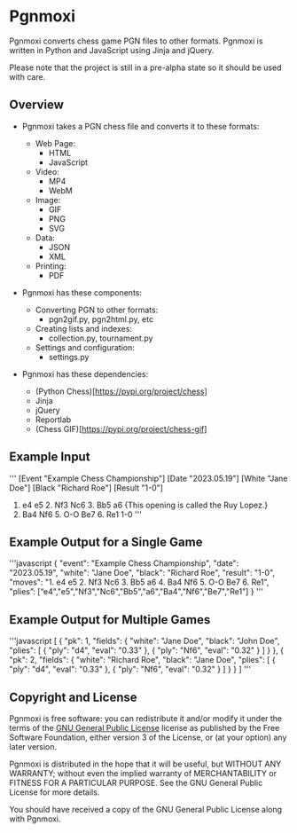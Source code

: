 Pgnmoxi
=======


Pgnmoxi converts chess game PGN files to other formats. Pgnmoxi is written in Python and
JavaScript using Jinja and jQuery.

Please note that the project is still in a pre-alpha state so it should be used with care.


## Overview

* Pgnmoxi takes a PGN chess file and converts it to these formats:
    - Web Page:
        * HTML
        * JavaScript
    - Video:
        * MP4
        * WebM
    - Image:
        * GIF
        * PNG
        * SVG
    - Data:
        * JSON
        * XML
    - Printing:
        * PDF

* Pgnmoxi has these components:
    - Converting PGN to other formats:
        * pgn2gif.py, pgn2html.py, etc
    - Creating lists and indexes:
        - collection.py, tournament.py
    - Settings and configuration:
        * settings.py

* Pgnmoxi has these dependencies:
    - (Python Chess)[https://pypi.org/project/chess]
    - Jinja
    - jQuery
    - Reportlab
    - (Chess GIF)[https://pypi.org/project/chess-gif]


## Example Input

'''
[Event "Example Chess Championship"]
[Date "2023.05.19"]
[White "Jane Doe"]
[Black "Richard Roe"]
[Result "1-0"]

1. e4 e5 2. Nf3 Nc6 3. Bb5 a6 {This opening is called the Ruy Lopez.}
4. Ba4 Nf6 5. O-O Be7 6. Re1 1-0
'''


## Example Output for a Single Game

'''javascript
{
    "event": "Example Chess Championship",
    "date": "2023.05.19",
    "white": "Jane Doe",
    "black": "Richard Roe",
    "result": "1-0",
    "moves": "1. e4 e5 2. Nf3 Nc6 3. Bb5 a6 4. Ba4 Nf6 5. O-O Be7 6. Re1",
    "plies”: [“e4","e5","Nf3","Nc6","Bb5","a6","Ba4","Nf6","Be7","Re1"]
}
'''


## Example Output for Multiple Games

'''javascript
[
    {
        "pk": 1,
        "fields": {
            "white": "Jane Doe",
            "black": "John Doe",
            "plies": [
              {
                "ply": "d4",
                "eval": "0.33"
              },
              {
                "ply": "Nf6",
                "eval": "0.32"
              }
            ]
        }
    },
    {
        "pk": 2,
        "fields": {
            "white": "Richard Roe",
            "black": "Jane Doe",
            "plies": [
              {
                "ply": "d4",
                "eval": "0.33"
              },
              {
                "ply": "Nf6",
                "eval": "0.32"
              }
            ]
        }
    }
]
'''


## Copyright and License

Pgnmoxi is free software: you can redistribute it and/or modify it under the terms
of the [GNU General Public License](https://www.github.com/patrickwayodi/pgnmoxi/blob/gh-pages/LICENSE)
license as published by the Free Software Foundation, either version 3 of the License,
or (at your option) any later version.

Pgnmoxi is distributed in the hope that it will be useful, but WITHOUT ANY WARRANTY;
without even the implied warranty of MERCHANTABILITY or FITNESS FOR A PARTICULAR PURPOSE.
See the GNU General Public License for more details.

You should have received a copy of the GNU General Public License along with
Pgnmoxi.

